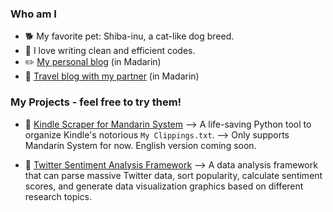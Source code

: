 ### Who am I
- 🐕 My favorite pet: Shiba-inu, a cat-like dog breed.
- 🚿 I love writing clean and efficient codes.
- ✏️ [My personal blog](https://shiba.meowshiba.com/) (in Madarin)
- 🌄 [Travel blog with my partner](https://meowshiba.com/) (in Madarin)

### My Projects - feel free to try them!
- 📘 [Kindle Scraper for Mandarin System](https://github.com/xwshiba/kindle_scraper_zh)
  --> A life-saving Python tool to organize Kindle's notorious `My Clippings.txt`. 
  --> Only supports Mandarin System for now. English version coming soon.
  
- 💬 [Twitter Sentiment Analysis Framework](https://github.com/xwshiba/twitter-sentiment-analysis)
  --> A data analysis framework that can parse massive Twitter data, sort popularity, calculate sentiment scores, and generate data visualization graphics based on different research topics.

<!--
**xwshiba/xwshiba** is a ✨ _special_ ✨ repository because its `README.md` (this file) appears on your GitHub profile.

Here are some ideas to get you started:

- 🔭 I’m currently working on ...
- 🌱 I’m currently learning ...
- 👯 I’m looking to collaborate on ...
- 🤔 I’m looking for help with ...
- 💬 Ask me about ...
- 📫 How to reach me: ...
- 😄 Pronouns: ...
- ⚡ Fun fact: ...
-->
